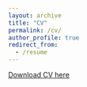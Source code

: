 ```yaml
---
layout: archive
title: "CV"
permalink: /cv/
author_profile: true
redirect_from:
  - /resume
---
```


<!-- Currently my CV is available upon request. -->
[Download CV here](../files/zihao_wang.pdf)